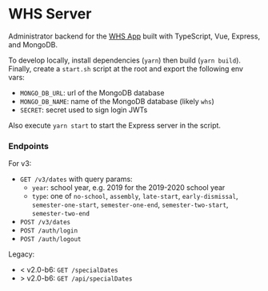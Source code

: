 # WHS Server
Administrator backend for the [WHS App](https://github.com/Li357/WHS) built with TypeScript, Vue, Express, and MongoDB.

To develop locally, install dependencies (`yarn`) then build (`yarn build`). Finally, create a `start.sh` script at the root and export the following env vars:

- `MONGO_DB_URL`: url of the MongoDB database
- `MONGO_DB_NAME`: name of the MongoDB database (likely `whs`)
- `SECRET`: secret used to sign login JWTs

Also execute `yarn start` to start the Express server in the script.

### Endpoints
For v3:
- `GET /v3/dates` with query params:
  - `year`: school year, e.g. 2019 for the 2019-2020 school year
  - `type`: one of `no-school`, `assembly`, `late-start`, `early-dismissal`, `semester-one-start`, `semester-one-end`, `semester-two-start`, `semester-two-end`
- `POST /v3/dates`
- `POST /auth/login`
- `POST /auth/logout`

Legacy:
- < v2.0-b6: `GET /specialDates`
- \> v2.0-b6: `GET /api/specialDates`

